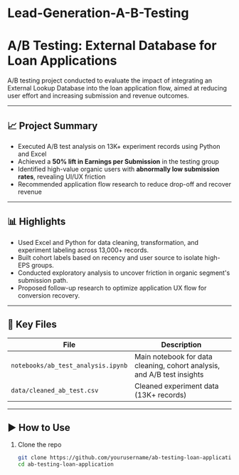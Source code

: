 # Lead-Generation-A-B-Testing
# A/B Testing: External Database for Loan Applications

A/B testing project conducted to evaluate the impact of integrating an External Lookup Database into the loan application flow, aimed at reducing user effort and increasing submission and revenue outcomes.

---

## 📈 Project Summary

- Executed A/B test analysis on 13K+ experiment records using Python and Excel
- Achieved a **50% lift in Earnings per Submission** in the testing group
- Identified high-value organic users with **abnormally low submission rates**, revealing UI/UX friction
- Recommended application flow research to reduce drop-off and recover revenue

---

## 📊 Highlights

- Used Excel and Python for data cleaning, transformation, and experiment labeling across 13,000+ records.
- Built cohort labels based on recency and user source to isolate high-EPS groups.
- Conducted exploratory analysis to uncover friction in organic segment's submission path.
- Proposed follow-up research to optimize application UX flow for conversion recovery.

---


## 📁 Key Files

| File                             | Description                                |
|----------------------------------|--------------------------------------------|
| `notebooks/ab_test_analysis.ipynb` | Main notebook for data cleaning, cohort analysis, and A/B test insights |
| `data/cleaned_ab_test.csv`       | Cleaned experiment data (13K+ records)     |

---

## ▶️ How to Use

1. Clone the repo  
   ```bash
   git clone https://github.com/yourusername/ab-testing-loan-application.git
   cd ab-testing-loan-application
